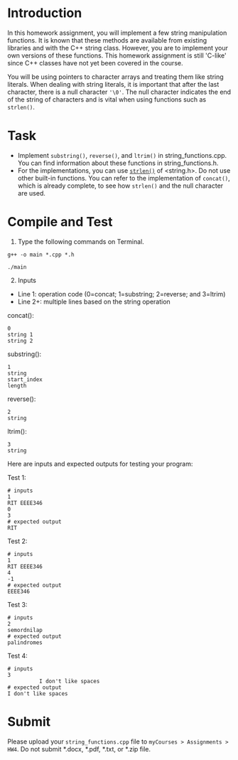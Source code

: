 # Introduction

In this homework assignment, you will implement a few string manipulation functions. It is known that these methods are available from existing libraries and with the C++ string class. However, you are to implement your own versions of these functions. This homework assignment is still 'C-like' since C++ classes have not yet been covered in the course. 

You will be using pointers to character arrays and treating them like string literals. When dealing with string literals, it is important that after the last character, there is a null character `'\0'`. The null character indicates the end of the string of characters and is vital when using functions such as `strlen()`.

# Task

* Implement `substring()`, `reverse()`, and `ltrim()` in string_functions.cpp. You can find information about these functions in string_functions.h.
* For the implementations, you can use [`strlen()`](https://cplusplus.com/reference/cstring/strlen/) of <string.h>. Do not use other built-in functions. You can refer to the implementation of `concat()`, which is already complete, to see how `strlen()` and the null character are used.

# Compile and Test

1. Type the following commands on Terminal.

```
g++ -o main *.cpp *.h
```
```
./main
```

2.  Inputs
* Line 1: operation code (0=concat; 1=substring; 2=reverse; and 3=ltrim)
* Line 2+: multiple lines based on the string operation

concat():
```
0
string 1
string 2
```
substring():
```
1
string
start_index
length
```
reverse():
```
2
string
```
ltrim():
```
3
string
```

Here are inputs and expected outputs for testing your program:

Test 1:
```
# inputs
1
RIT EEEE346
0
3
# expected output
RIT
```

Test 2:
```
# inputs
1
RIT EEEE346
4
-1
# expected output
EEEE346
```

Test 3:
```
# inputs
2
semordnilap
# expected output
palindromes
```

Test 4:
```
# inputs
3
          I don't like spaces
# expected output
I don't like spaces
```
  
# Submit

Please upload your `string_functions.cpp` file to `myCourses > Assignments > HW4`. Do not submit *.docx, *.pdf, *.txt, or *.zip file. 
